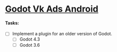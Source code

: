 # [Godot Vk Ads Android](https://github.com/noctisalamandra/godot-vk-ads-android)

#### **Tasks:**

- [ ]  Implement a plugin for an older version of Godot.
	- [ ] Godot 4.3
	- [ ] Godot 3.6